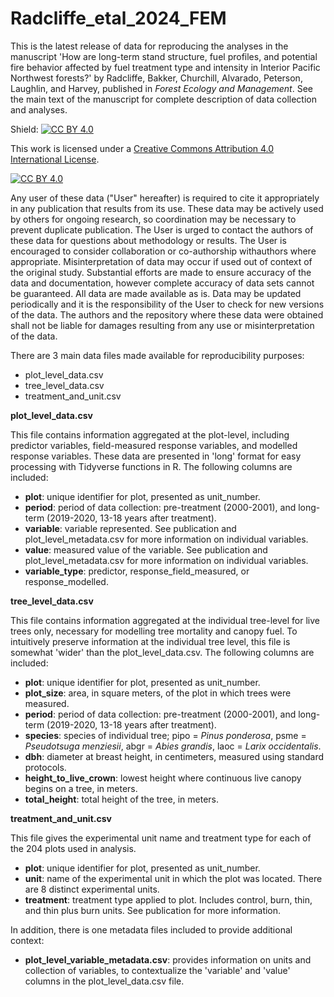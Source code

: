 # Radcliffe_etal_2024_FEM

This is the latest release of data for reproducing the analyses in the manuscript 'How are long-term stand structure, fuel profiles, and potential fire behavior affected by fuel treatment type and intensity in Interior Pacific Northwest forests?' by Radcliffe, Bakker, Churchill, Alvarado, Peterson, Laughlin, and Harvey, published in *Forest Ecology and Management*. See the main text of the manuscript for complete description of data collection and analyses.

Shield: [![CC BY 4.0][cc-by-shield]][cc-by]

This work is licensed under a
[Creative Commons Attribution 4.0 International License][cc-by].

[![CC BY 4.0][cc-by-image]][cc-by]

[cc-by]: http://creativecommons.org/licenses/by/4.0/
[cc-by-image]: https://i.creativecommons.org/l/by/4.0/88x31.png
[cc-by-shield]: https://img.shields.io/badge/License-CC%20BY%204.0-lightgrey.svg 

Any user of these data ("User" hereafter) is required to cite it appropriately in any publication that results from its use. These data may be actively used by others for ongoing research, so coordination may be necessary to prevent duplicate 
publication. The User is urged to contact the authors of these data for questions about methodology or results. The User is encouraged to consider collaboration or co-authorship withauthors where appropriate. Misinterpretation of data may occur if used out of context of the original study. Substantial efforts are made to ensure accuracy of the data and documentation, however complete accuracy of data sets cannot be guaranteed. All data are made available as is. Data may be updated periodically and it is the responsibility of the User to check for new versions of the data. The authors and the repository where these data were obtained shall not be liable for damages resulting from any use or misinterpretation of the data.

There are 3 main data files made available for reproducibility purposes:

* plot_level_data.csv
* tree_level_data.csv
* treatment_and_unit.csv


**plot_level_data.csv**

This file contains information aggregated at the plot-level, including predictor variables, field-measured response variables, and modelled response variables.  These data are presented in 'long' format for easy processing with Tidyverse functions in R.  The following columns are included:

* **plot**: unique identifier for plot, presented as unit_number.
* **period**: period of data collection: pre-treatment (2000-2001), and long-term (2019-2020, 13-18 years after treatment).
* **variable**: variable represented.  See publication and plot_level_metadata.csv for more information on individual variables.
* **value**: measured value of the variable.  See publication and plot_level_metadata.csv for more information on individual variables. 
* **variable_type**: predictor, response_field_measured, or response_modelled.


**tree_level_data.csv**

This file contains information aggregated at the individual tree-level for live trees only, necessary for modelling tree mortality and canopy fuel.  To intuitively preserve information at the individual tree level, this file is somewhat 'wider' than the plot_level_data.csv.  The following columns are included:

* **plot**: unique identifier for plot, presented as unit_number.
* **plot_size**: area, in square meters, of the plot in which trees were measured.
* **period**: period of data collection: pre-treatment (2000-2001), and long-term (2019-2020, 13-18 years after treatment).
* **species**: species of individual tree; pipo = *Pinus ponderosa*, psme = *Pseudotsuga menziesii*, abgr = *Abies grandis*, laoc = *Larix occidentalis*.
* **dbh**: diameter at breast height, in centimeters, measured using standard protocols.
* **height_to_live_crown**: lowest height where continuous live canopy begins on a tree, in meters.
* **total_height**: total height of the tree, in meters.


**treatment_and_unit.csv**

This file gives the experimental unit name and treatment type for each of the 204 plots used in analysis. 

* **plot**: unique identifier for plot, presented as unit_number.
* **unit**: name of the experimental unit in which the plot was located.  There are 8 distinct experimental units.
* **treatment**: treatment type applied to plot.  Includes control, burn, thin, and thin plus burn units.  See publication for more information.


In addition, there is one metadata files included to provide additional context:
* **plot_level_variable_metadata.csv**: provides information on units and collection of variables, to contextualize the 'variable' and 'value' columns in the plot_level_data.csv file.
